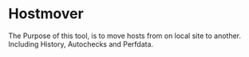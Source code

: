 # Hostmover

The Purpose of this tool, is to move hosts from on local site to another.
Including History, Autochecks and Perfdata.

